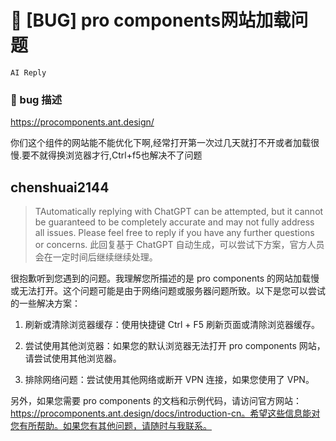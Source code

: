 # 🐛 [BUG] pro components网站加载问题

`AI Reply`

### 🐛 bug 描述

https://procomponents.ant.design/

你们这个组件的网站能不能优化下啊,经常打开第一次过几天就打不开或者加载很慢.要不就得换浏览器才行,Ctrl+f5也解决不了问题

## chenshuai2144

> TAutomatically replying with ChatGPT can be attempted, but it cannot be guaranteed to be completely accurate and may not fully address all issues. Please feel free to reply if you have any further questions or concerns.
> 此回复基于 ChatGPT 自动生成，可以尝试下方案，官方人员会在一定时间后继续继续处理。

很抱歉听到您遇到的问题。我理解您所描述的是 pro components 的网站加载慢或无法打开。这个问题可能是由于网络问题或服务器问题所致。以下是您可以尝试的一些解决方案：

1. 刷新或清除浏览器缓存：使用快捷键 Ctrl + F5 刷新页面或清除浏览器缓存。

2. 尝试使用其他浏览器：如果您的默认浏览器无法打开 pro components 网站，请尝试使用其他浏览器。

3. 排除网络问题：尝试使用其他网络或断开 VPN 连接，如果您使用了 VPN。

另外，如果您需要 pro components 的文档和示例代码，请访问官方网站：https://procomponents.ant.design/docs/introduction-cn。希望这些信息能对您有所帮助。如果您有其他问题，请随时与我联系。
